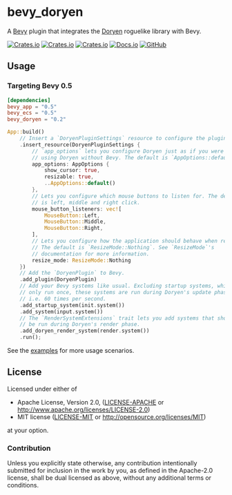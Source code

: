# bevy_doryen
A [Bevy](https://bevyengine.org/) plugin that integrates the
[Doryen](https://github.com/jice-nospam/doryen-rs) roguelike library with Bevy.

[![Crates.io](https://img.shields.io/crates/v/bevy_doryen)](https://crates.io/crates/bevy_doryen)
[![Crates.io](https://img.shields.io/crates/l/bevy_doryen)](https://crates.io/crates/bevy_doryen)
[![Crates.io](https://img.shields.io/crates/d/bevy_doryen)](https://crates.io/crates/bevy_doryen)
[![Docs.io](https://docs.rs/bevy_doryen/badge.svg)](https://docs.rs/bevy_doryen)
[![GitHub](https://github.com/alexschrod/bevy_doryen/actions/workflows/rust.yml/badge.svg)](https://github.com/alexschrod/bevy_doryen)

## Usage

### Targeting Bevy 0.5
```toml
[dependencies]
bevy_app = "0.5"
bevy_ecs = "0.5"
bevy_doryen = "0.2"
```

```rust
App::build()
    // Insert a `DoryenPluginSettings` resource to configure the plugin.
    .insert_resource(DoryenPluginSettings {
        // `app_options` lets you configure Doryen just as if you were
        // using Doryen without Bevy. The default is `AppOptions::default()`.
        app_options: AppOptions {
            show_cursor: true,
            resizable: true,
            ..AppOptions::default()
        },
        // Lets you configure which mouse buttons to listen for. The default
        // is left, middle and right click.
        mouse_button_listeners: vec![
            MouseButton::Left,
            MouseButton::Middle,
            MouseButton::Right,
        ],
        // Lets you configure how the application should behave when resized.
        // The default is `ResizeMode::Nothing`. See `ResizeMode`'s
        // documentation for more information.
        resize_mode: ResizeMode::Nothing
    })
    // Add the `DoryenPlugin` to Bevy.
    .add_plugin(DoryenPlugin)
    // Add your Bevy systems like usual. Excluding startup systems, which
    // only run once, these systems are run during Doryen's update phase;
    // i.e. 60 times per second.
    .add_startup_system(init.system())
    .add_system(input.system())
    // The `RenderSystemExtensions` trait lets you add systems that should
    // be run during Doryen's render phase.
    .add_doryen_render_system(render.system())
    .run();
```

See the [examples](https://github.com/alexschrod/bevy_doryen/tree/master/examples)
for more usage scenarios.

## License

Licensed under either of

* Apache License, Version 2.0, ([LICENSE-APACHE](LICENSE-APACHE) or http://www.apache.org/licenses/LICENSE-2.0)
* MIT license ([LICENSE-MIT](LICENSE-MIT) or http://opensource.org/licenses/MIT)

at your option.

### Contribution

Unless you explicitly state otherwise, any contribution intentionally submitted
for inclusion in the work by you, as defined in the Apache-2.0 license, shall be
dual licensed as above, without any additional terms or conditions.
